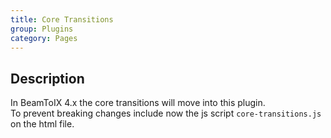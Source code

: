 ```yaml
---
title: Core Transitions
group: Plugins
category: Pages
---
```

## Description
In BeamToIX 4.x the core transitions will move into this plugin.  
To prevent breaking changes include now the js script `core-transitions.js` on the html file.  
  